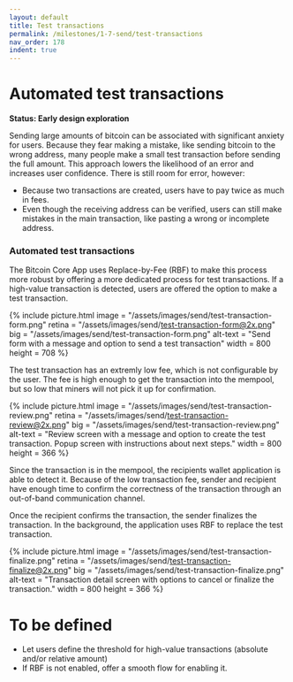 ```yaml
---
layout: default
title: Test transactions
permalink: /milestones/1-7-send/test-transactions
nav_order: 178
indent: true
---
```


# Automated test transactions

**Status: Early design exploration**

Sending large amounts of bitcoin can be associated with significant anxiety for users. Because they fear making a mistake, like sending bitcoin to the wrong address, many people make a small test transaction before sending the full amount. This approach lowers the likelihood of an error and increases user confidence. There is still room for error, however:

- Because two transactions are created, users have to pay twice as much in fees.
- Even though the receiving address can be verified, users can still make mistakes in the main transaction, like pasting a wrong or incomplete address.  


### Automated test transactions

The Bitcoin Core App uses Replace-by-Fee (RBF) to make this process more robust by offering a more dedicated process for test transactions. If a high-value transaction is detected, users are offered the option to make a test transaction. 

{% include picture.html
	image = "/assets/images/send/test-transaction-form.png"
	retina = "/assets/images/send/test-transaction-form@2x.png"
	big = "/assets/images/send/test-transaction-form.png"
	alt-text = "Send form with a message and option to send a test transaction"
	width = 800
	height = 708
%}

The test transaction has an extremly low fee, which is not configurable by the user. The fee is high enough to get the transaction into the mempool, but so low that miners will not pick it up for confirmation.

{% include picture.html
	image = "/assets/images/send/test-transaction-review.png"
	retina = "/assets/images/send/test-transaction-review@2x.png"
	big = "/assets/images/send/test-transaction-review.png"
	alt-text = "Review screen with a message and option to create the test transaction. Popup screen with instructions about next steps."
	width = 800
	height = 366
%}

Since the transaction is in the mempool, the recipients wallet application is able to detect it. Because of the low transaction fee, sender and recipient have enough time to confirm the correctness of the transaction through an out-of-band communication channel.

Once the recipient confirms the transaction, the sender finalizes the transaction. In the background, the application uses RBF to replace the test transaction. 

{% include picture.html
	image = "/assets/images/send/test-transaction-finalize.png"
	retina = "/assets/images/send/test-transaction-finalize@2x.png"
	big = "/assets/images/send/test-transaction-finalize.png"
	alt-text = "Transaction detail screen with options to cancel or finalize the transaction."
	width = 800
	height = 366
%}


# To be defined

- Let users define the threshold for high-value transactions (absolute and/or relative amount)
- If RBF is not enabled, offer a smooth flow for enabling it.